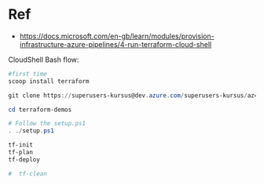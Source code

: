 # Ref

- https://docs.microsoft.com/en-gb/learn/modules/provision-infrastructure-azure-pipelines/4-run-terraform-cloud-shell

CloudShell Bash flow:

```powershell
#first time
scoop install terraform
```


```powershell
git clone https://superusers-kursus@dev.azure.com/superusers-kursus/az400-2021/_git/terraform-demos

cd terraform-demos

# Follow the setup.ps1 
. ./setup.ps1

tf-init
tf-plan
tf-deploy

#  tf-clean
```